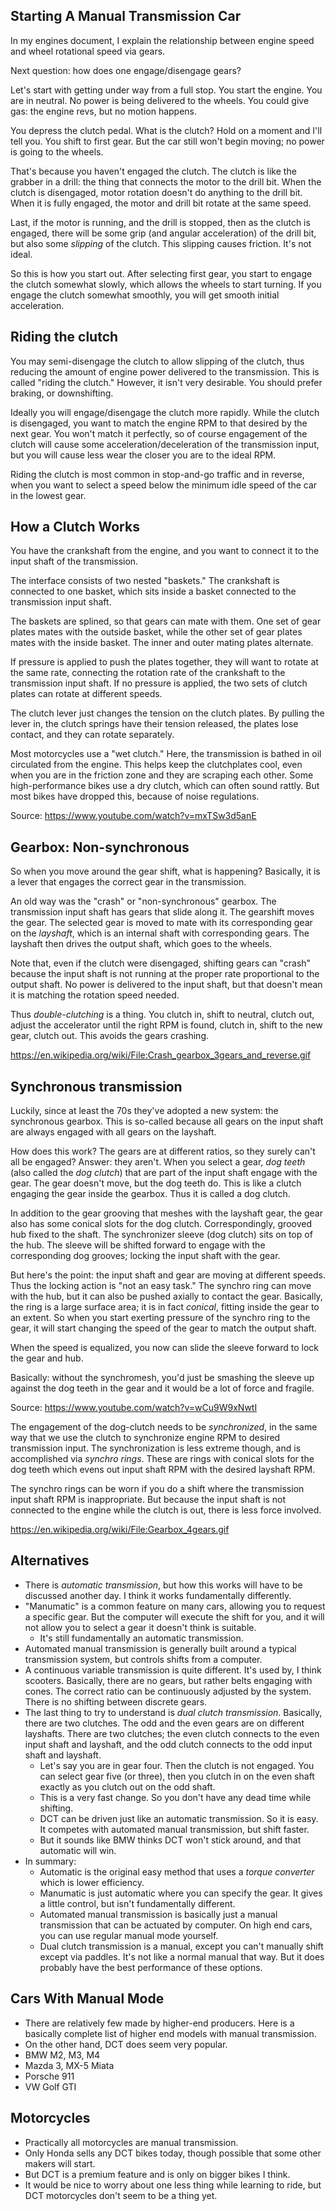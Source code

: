 ## Starting A Manual Transmission Car

In my engines document, I explain the relationship between engine speed
and wheel rotational speed via gears.

Next question: how does one engage/disengage gears?

Let's start with getting under way from a full stop. You start the
engine. You are in neutral. No power is being delivered to the wheels.
You could give gas: the engine revs, but no motion happens.

You depress the clutch pedal. What is the clutch? Hold on a moment and
I'll tell you. You shift to first gear. But the car still won't begin
moving; no power is going to the wheels.

That's because you haven't engaged the clutch. The clutch is like the
grabber in a drill: the thing that connects the motor to the drill bit.
When the clutch is disengaged, motor rotation doesn't do anything to the
drill bit. When it is fully engaged, the motor and drill bit rotate at
the same speed.

Last, if the motor is running, and the drill is stopped, then as the
clutch is engaged, there will be some grip (and angular acceleration) of
the drill bit, but also some _slipping_ of the clutch. This slipping
causes friction. It's not ideal.

So this is how you start out. After selecting first gear, you start to
engage the clutch somewhat slowly, which allows the wheels to start
turning. If you engage the clutch somewhat smoothly, you will get smooth
initial acceleration.

## Riding the clutch

You may semi-disengage the clutch to allow slipping of the clutch, thus
reducing the amount of engine power delivered to the transmission. This
is called "riding the clutch." However, it isn't very desirable. You
should prefer braking, or downshifting.

Ideally you will engage/disengage the clutch more rapidly. While the
clutch is disengaged, you want to match the engine RPM to that desired
by the next gear. You won't match it perfectly, so of course engagement
of the clutch will cause some acceleration/deceleration of the
transmission input, but you will cause less wear the closer you are to
the ideal RPM.

Riding the clutch is most common in stop-and-go traffic and in reverse,
when you want to select a speed below the minimum idle speed of the car
in the lowest gear.

## How a Clutch Works

You have the crankshaft from the engine, and you want to connect it to
the input shaft of the transmission.

The interface consists of two nested "baskets." The crankshaft is
connected to one basket, which sits inside a basket connected to the
transmission input shaft.

The baskets are splined, so that gears can mate with them. One set of
gear plates mates with the outside basket, while the other set of gear
plates mates with the inside basket. The inner and outer mating plates
alternate.

If pressure is applied to push the plates together, they will want to
rotate at the same rate, connecting the rotation rate of the crankshaft
to the transmission input shaft. If no pressure is applied, the two sets
of clutch plates can rotate at different speeds.

The clutch lever just changes the tension on the clutch plates. By
pulling the lever in, the clutch springs have their tension released,
the plates lose contact, and they can rotate separately.

Most motorcycles use a "wet clutch." Here, the transmission is bathed in
oil circulated from the engine. This helps keep the clutchplates cool,
even when you are in the friction zone and they are scraping each other.
Some high-performance bikes use a dry clutch, which can often sound
rattly. But most bikes have dropped this, because of noise regulations.

Source: https://www.youtube.com/watch?v=mxTSw3d5anE

## Gearbox: Non-synchronous

So when you move around the gear shift, what is happening? Basically, it
is a lever that engages the correct gear in the transmission.

An old way was the "crash" or "non-synchronous" gearbox. The
transmission input shaft has gears that slide along it. The gearshift
moves the gear. The selected gear is moved to mate with its
corresponding gear on the _layshaft_, which is an internal shaft with
corresponding gears. The layshaft then drives the output shaft, which
goes to the wheels.

Note that, even if the clutch were disengaged, shifting gears can
"crash" because the input shaft is not running at the proper rate
proportional to the output shaft. No power is delivered to the input
shaft, but that doesn't mean it is matching the rotation speed needed.

Thus _double-clutching_ is a thing. You clutch in, shift to neutral,
clutch out, adjust the accelerator until the right RPM is found, clutch
in, shift to the new gear, clutch out. This avoids the gears crashing.

https://en.wikipedia.org/wiki/File:Crash_gearbox_3gears_and_reverse.gif

## Synchronous transmission

Luckily, since at least the 70s they've adopted a new system: the
synchronous gearbox. This is so-called because all gears on the input
shaft are always engaged with all gears on the layshaft.

How does this work? The gears are at different ratios, so they surely
can't all be engaged? Answer: they aren't. When you select a gear, _dog
teeth_ (also called the _dog clutch_) that are part of the input shaft
engage with the gear. The gear doesn't move, but the dog teeth do. This
is like a clutch engaging the gear inside the gearbox. Thus it is called
a dog clutch.

In addition to the gear grooving that meshes with the layshaft gear, the
gear also has some conical slots for the dog clutch. Correspondingly,
grooved hub fixed to the shaft. The synchronizer sleeve (dog clutch)
sits on top of the hub. The sleeve will be shifted forward to engage
with the corresponding dog grooves; locking the input shaft with the
gear.

But here's the point: the input shaft and gear are moving at different
speeds. Thus the locking action is "not an easy task." The synchro ring
can move with the hub, but it can also be pushed axially to contact the
gear. Basically, the ring is a large surface area; it is in fact
_conical_, fitting inside the gear to an extent. So when you start
exerting pressure of the synchro ring to the gear, it will start
changing the speed of the gear to match the output shaft.

When the speed is equalized, you now can slide the sleeve forward to
lock the gear and hub.

Basically: without the synchromesh, you'd just be smashing the sleeve up
against the dog teeth in the gear and it would be a lot of force and
fragile.

Source: https://www.youtube.com/watch?v=wCu9W9xNwtI

The engagement of the dog-clutch needs to be _synchronized_, in the same
way that we use the clutch to synchronize engine RPM to desired
transmission input. The synchronization is less extreme though, and is
accomplished via _synchro rings_. These are rings with conical slots for
the dog teeth which evens out input shaft RPM with the desired layshaft
RPM.

The synchro rings can be worn if you do a shift where the transmission
input shaft RPM is inappropriate. But because the input shaft is not
connected to the engine while the clutch is out, there is less force
involved.

https://en.wikipedia.org/wiki/File:Gearbox_4gears.gif

## Alternatives

- There is _automatic transmission_, but how this works will have to be
  discussed another day. I think it works fundamentally differently.
- "Manumatic" is a common feature on many cars, allowing you to request
  a specific gear. But the computer will execute the shift for you, and
  it will not allow you to select a gear it doesn't think is suitable.
  - It's still fundamentally an automatic transmission.
- Automated manual transmission is generally built around a typical
  transmission system, but controls shifts from a computer.
- A continuous variable transmission is quite different. It's used by, I
  think scooters. Basically, there are no gears, but rather belts
  engaging with cones. The correct ratio can be continuously adjusted by
  the system. There is no shifting between discrete gears.
- The last thing to try to understand is _dual clutch transmission_.
  Basically, there are two clutches. The odd and the even gears are on
  different layshafts. There are two clutches; the even clutch connects
  to the even input shaft and layshaft, and the odd clutch connects to
  the odd input shaft and layshaft.
  - Let's say you are in gear four. Then the clutch is not engaged. You
    can select gear five (or three), then you clutch in on the even
    shaft exactly as you clutch out on the odd shaft.
  - This is a very fast change. So you don't have any dead time while
    shifting.
  - DCT can be driven just like an automatic transmission. So it is
    easy. It competes with automated manual transmission, but shift
    faster.
  - But it sounds like BMW thinks DCT won't stick around, and that
    automatic will win.
- In summary:
  - Automatic is the original easy method that uses a _torque converter_
    which is lower efficiency.
  - Manumatic is just automatic where you can specify the gear. It gives
    a little control, but isn't fundamentally different.
  - Automated manual transmission is basically just a manual
    transmission that can be actuated by computer. On high end cars, you
    can use regular manual mode yourself.
  - Dual clutch transmission is a manual, except you can't manually
    shift except via paddles. It's not like a normal manual that way.
    But it does probably have the best performance of these options.

## Cars With Manual Mode

- There are relatively few made by higher-end producers. Here is a
  basically complete list of higher end models with manual transmission.
- On the other hand, DCT does seem very popular.
- BMW M2, M3, M4
- Mazda 3, MX-5 Miata
- Porsche 911
- VW Golf GTI

## Motorcycles

- Practically all motorcycles are manual transmission.
- Only Honda sells any DCT bikes today, though possible that some other
  makers will start.
- But DCT is a premium feature and is only on bigger bikes I think.
- It would be nice to worry about one less thing while learning to ride,
  but DCT motorcycles don't seem to be a thing yet.
